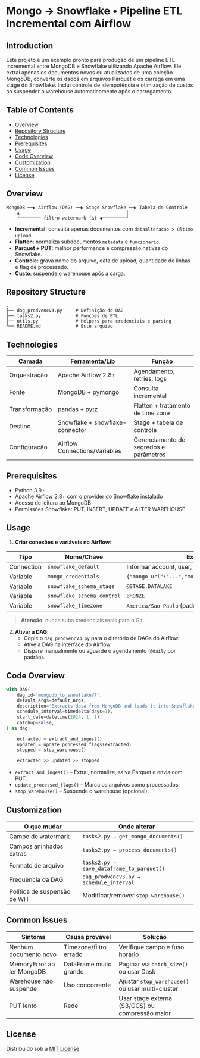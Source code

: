 # Mongo → Snowflake • Pipeline ETL Incremental com Airflow

## Introduction
Este projeto é um exemplo pronto para produção de um pipeline ETL incremental entre MongoDB e Snowflake utilizando Apache Airflow. Ele extrai apenas os documentos novos ou atualizados de uma coleção MongoDB, converte os dados em arquivos Parquet e os carrega em uma stage do Snowflake. Inclui controle de idempotência e otimização de custos ao suspender o warehouse automaticamente após o carregamento.

## Table of Contents
- [Overview](#overview)
- [Repository Structure](#repository-structure)
- [Technologies](#technologies)
- [Prerequisites](#prerequisites)
- [Usage](#usage)
- [Code Overview](#code-overview)
- [Customization](#customization)
- [Common Issues](#common-issues)
- [License](#license)

## Overview
```
MongoDB ──▶ Airflow (DAG) ──▶ Stage Snowflake ──▶ Tabela de Controle
    ▲                                        │
    └──────── filtro watermark (∆) ◀─────────┘
```

- **Incremental**: consulta apenas documentos com `dataalteracao > último upload`.
- **Flatten**: normaliza subdocumentos `metadata` e `funcionario`.
- **Parquet + PUT**: melhor performance e compressão nativas do Snowflake.
- **Controle**: grava nome do arquivo, data de upload, quantidade de linhas e flag de processado.
- **Custo**: suspende o warehouse após a carga.

## Repository Structure
```
.
├── dag_prodvencV3.py     # Definição do DAG
├── tasks2.py             # Funções de ETL
├── utils.py              # Helpers para credenciais e parsing
└── README.md             # Este arquivo
```

## Technologies

| Camada        | Ferramenta/Lib                    | Função                                     |
|---------------|-----------------------------------|--------------------------------------------|
| Orquestração  | Apache Airflow 2.8+               | Agendamento, retries, logs                 |
| Fonte         | MongoDB + pymongo                 | Consulta incremental                       |
| Transformação | pandas + pytz                     | Flatten + tratamento de time zone         |
| Destino       | Snowflake + snowflake-connector   | Stage + tabela de controle                 |
| Configuração  | Airflow Connections/Variables     | Gerenciamento de segredos e parâmetros     |

## Prerequisites
- Python 3.9+
- Apache Airflow 2.8+ com o provider do Snowflake instalado
- Acesso de leitura ao MongoDB
- Permissões Snowflake: PUT, INSERT, UPDATE e ALTER WAREHOUSE

## Usage

1. **Criar conexões e variáveis no Airflow**:

| Tipo       | Nome/Chave               | Exemplo / Observação                                       |
|------------|---------------------------|------------------------------------------------------------|
| Connection | `snowflake_default`       | Informar account, user, warehouse, database, schema etc.   |
| Variable   | `mongo_credentials`       | `{"mongo_uri":"...","mongo_db":"...","mongo_collection":"..."}` |
| Variable   | `snowflake_schema_stage`  | `@STAGE.DATALAKE`                                          |
| Variable   | `snowflake_schema_control`| `BRONZE`                                                   |
| Variable   | `snowflake_timezone`      | `America/Sao_Paulo` (padrão)                               |

> **Atenção**: nunca suba credenciais reais para o Git.

2. **Ativar a DAG**:
   - Copie o `dag_prodvencV3.py` para o diretório de DAGs do Airflow.
   - Ative a DAG na interface do Airflow.
   - Dispare manualmente ou aguarde o agendamento (`@daily` por padrão).

## Code Overview

```python
with DAG(
    dag_id='mongodb_to_snowflakeV7',
    default_args=default_args,
    description='Extracts data from MongoDB and loads it into Snowflake',
    schedule_interval=timedelta(days=1),
    start_date=datetime(2024, 1, 1),
    catchup=False,
) as dag:

    extracted = extract_and_ingest()
    updated = update_processed_flags(extracted)
    stopped = stop_warehouse()

    extracted >> updated >> stopped
```

- `extract_and_ingest()` – Extrai, normaliza, salva Parquet e envia com PUT.
- `update_processed_flags()` – Marca os arquivos como processados.
- `stop_warehouse()` – Suspende o warehouse (opcional).

## Customization

| O que mudar                    | Onde alterar                             |
|-------------------------------|------------------------------------------|
| Campo de watermark            | `tasks2.py → get_mongo_documents()`      |
| Campos aninhados extras       | `tasks2.py → process_documents()`        |
| Formato de arquivo            | `tasks2.py → save_dataframe_to_parquet()`|
| Frequência da DAG             | `dag_prodvencV3.py → schedule_interval`  |
| Política de suspensão de WH   | Modificar/remover `stop_warehouse()`     |

## Common Issues

| Sintoma                      | Causa provável         | Solução                                        |
|-----------------------------|------------------------|------------------------------------------------|
| Nenhum documento novo       | Timezone/filtro errado | Verifique campo e fuso horário                 |
| MemoryError ao ler MongoDB  | DataFrame muito grande | Paginar via `batch_size()` ou usar Dask        |
| Warehouse não suspende      | Uso concorrente        | Ajustar `stop_warehouse()` ou usar multi-cluster |
| PUT lento                   | Rede                    | Usar stage externa (S3/GCS) ou compressão maior |

## License
Distribuído sob a [MIT License](LICENSE).
